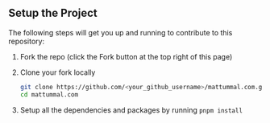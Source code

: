 ## Setup the Project

The following steps will get you up and running to contribute to this repository:

1. Fork the repo (click the Fork button at the top right of this page)
2. Clone your fork locally

   ```bash
   git clone https://github.com/<your_github_username>/mattummal.com.git
   cd mattummal.com
   ```

3. Setup all the dependencies and packages by running `pnpm install`

